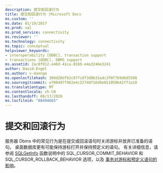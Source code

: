 ```yaml
---
description: 提交和回滚行为
title: 提交和回滚行为 |Microsoft Docs
ms.custom: ''
ms.date: 01/19/2017
ms.prod: sql
ms.prod_service: connectivity
ms.reviewer: ''
ms.technology: connectivity
ms.topic: conceptual
helpviewer_keywords:
- interoperability [ODBC], transaction support
- transactions [ODBC], DBMS support
ms.assetid: 2ac8f012-e46d-41ca-81bb-e4a3246e3241
author: David-Engel
ms.author: v-daenge
ms.openlocfilehash: 309d28dfb2c97fc8f3d8631edc3f0f7b9db85508
ms.sourcegitcommit: e700497f962e4c2274df16d9e651059b42ff1a10
ms.translationtype: MT
ms.contentlocale: zh-CN
ms.lasthandoff: 08/17/2020
ms.locfileid: "88494665"
---
```

# <a name="commit-and-rollback-behavior"></a>提交和回滚行为
服务器 Dbms 中的常见行为是在提交或回滚语句时关闭游标并放弃已准备的语句。 桌面数据库更有可能保持游标打开并保持预定义的语句。 有关详细信息，请参阅 [SQLGetInfo](../../../odbc/reference/syntax/sqlgetinfo-function.md) 函数说明中的 SQL_CURSOR_COMMIT_BEHAVIOR 和 SQL_CURSOR_ROLLBACK_BEHAVIOR 选项，以及 [事务对游标和预定义语句的影响](../../../odbc/reference/develop-app/effect-of-transactions-on-cursors-and-prepared-statements.md)。
